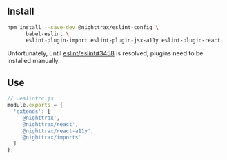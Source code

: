 ## Install

```sh
npm install --save-dev @nighttrax/eslint-config \
      babel-eslint \
      eslint-plugin-import eslint-plugin-jsx-a11y eslint-plugin-react
```

Unfortunately, until
[eslint/eslint#3458](https://github.com/eslint/eslint/issues/3458) is resolved,
plugins need to be installed manually.


## Use

```js
// .eslintrc.js
module.exports = {
  'extends': [
    '@nighttrax',
    '@nighttrax/react',
    '@nighttrax/react-a11y',
    '@nighttrax/imports'
  ]
};
```
